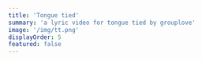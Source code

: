```yaml
---
title: 'Tongue tied'
summary: 'a lyric video for tongue tied by grouplove'
image: '/img/tt.png'
displayOrder: 5
featured: false
---
```


